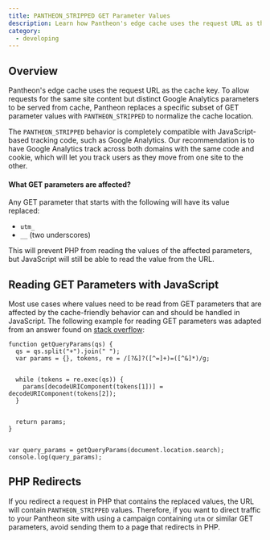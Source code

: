 ```yaml
---
title: PANTHEON_STRIPPED GET Parameter Values
description: Learn how Pantheon's edge cache uses the request URL as the cache key.
category:
  - developing
---
```


## Overview

Pantheon's edge cache uses the request URL as the cache key. To allow requests for the same site content but distinct Google Analytics parameters to be served from cache, Pantheon replaces a specific subset of GET parameter values with `PANTHEON_STRIPPED` to normalize the cache location.

The `PANTHEON_STRIPPED` behavior is completely compatible with JavaScript-based tracking code, such as Google Analytics. Our recommendation is to have Google Analytics track across both domains with the same code and cookie, which will let you track users as they move from one site to the other.

#### What GET parameters are affected?

Any GET parameter that starts with the following will have its value replaced:

- `utm_`
- `__` (two underscores)

This will prevent PHP from reading the values of the affected parameters, but JavaScript will still be able to read the value from the URL.

## Reading GET Parameters with JavaScript

Most use cases where values need to be read from GET parameters that are affected by the cache-friendly behavior can and should be handled in JavaScript. The following example for reading GET parameters was adapted from an answer found on [stack overflow](http://stackoverflow.com/a/439578):

    function getQueryParams(qs) {
      qs = qs.split("+").join(" ");
      var params = {}, tokens, re = /[?&]?([^=]+)=([^&]*)/g;


      while (tokens = re.exec(qs)) {
        params[decodeURIComponent(tokens[1])] = decodeURIComponent(tokens[2]);
      }


      return params;
    }


    var query_params = getQueryParams(document.location.search);
    console.log(query_params);

## PHP Redirects

If you redirect a request in PHP that contains the replaced values, the URL will contain `PANTHEON_STRIPPED` values. Therefore, if you want to direct traffic to your Pantheon site with using a campaign containing `utm` or similar GET parameters, avoid sending them to a page that redirects in PHP.
